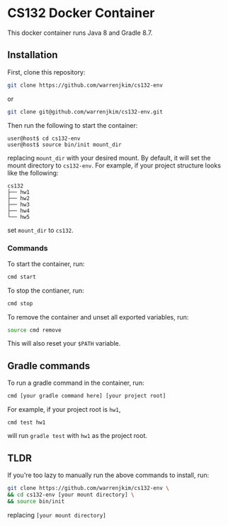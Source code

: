 # CS132 Docker Container
This docker container runs Java 8 and Gradle 8.7.

## Installation
First, clone this repository:
```bash
git clone https://github.com/warrenjkim/cs132-env
```
or
```bash
git clone git@github.com/warrenjkim/cs132-env.git
```

Then run the following to start the container:
```console
user@host$ cd cs132-env
user@host$ source bin/init mount_dir
```
replacing `mount_dir` with your desired mount. By default, it will
set the mount directory to `cs132-env`. For example, if your project structure
looks like the following:
```console
cs132
├── hw1
├── hw2
├── hw3
├── hw4
└── hw5
```
set `mount_dir` to `cs132`.


### Commands
To start the container, run:
```bash
cmd start
```

To stop the contianer, run:
```bash
cmd stop
```

To remove the container and unset all exported variables, run:
```bash
source cmd remove
```
This will also reset your `$PATH` variable.


## Gradle commands
To run a gradle command in the container, run:
```bash
cmd [your gradle command here] [your project root]
```

For example, if your project root is `hw1`,
```console
cmd test hw1
```
will run `gradle test` with `hw1` as the project root.


## TLDR
If you're too lazy to manually run the above commands to install, run:
```bash
git clone https://github.com/warrenjkim/cs132-env \
&& cd cs132-env [your mount directory] \
&& source bin/init
```
replacing `[your mount directory]`

